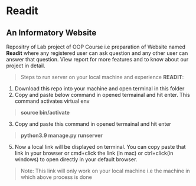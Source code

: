 # Readit 
## An Informatory Website
Repositry of Lab project of OOP Course i.e preparation of Website named **Readit** where any registered user can ask question and any other user can answer that question. View report for more features and to know about our project in detail.
> Steps to run server on your local machine and experience **READIT**:
1. Download this repo into your machine and open terminal in this folder
2. Copy and paste below command in opened termainal and hit enter. This command activates virtual env
> **source bin/activate**
3. Copy and paste this command in opened termainal and hit enter 
> **python3.9 manage.py runserver**
5. Now a local link will be displayed on terminal. You can copy paste that link in your browser or cmd+click the link (in mac) or ctrl+click(in windows) to open directly in your default browser. 
> Note: This link will only work on your local machine i.e the machine in which above process is done
